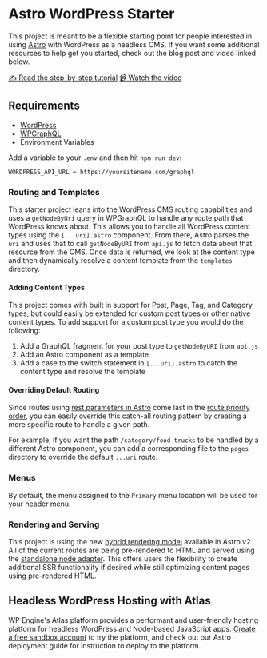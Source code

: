 # Astro WordPress Starter

This project is meant to be a flexible starting point for people interested in using [Astro](https://astro.build/) with WordPress as a headless CMS. If you want some additional resources to help get you started, check out the blog post and video linked below.

[✍️ Read the step-by-step tutorial](https://developers.wpengine.com/blog/building-a-headless-wordpress-site-with-astro)
[📹 Watch the video](https://www.youtube.com/watch?v=BcoxZZIfESI)

## Requirements
- [WordPress](https://wordpress.org/)
- [WPGraphQL](https://www.wpgraphql.com/docs/introduction)
- Environment Variables

Add a variable to your `.env` and then hit `npm run dev`:

`WORDPRESS_API_URL = https://yoursitename.com/graphql`

### Routing and Templates

This starter project leans into the WordPress CMS routing capabilities and uses a `getNodeByUri` query in WPGraphQL to handle any route path that WordPress knows about. This allows you to handle all WordPress content types using the `[...uri].astro` component. From there, Astro parses the `uri` and uses that to call `getNodeByURI` from `api.js` to fetch data about that resource from the CMS. Once data is returned, we look at the content type and then dynamically resolve a content template from the `templates` directory.

#### Adding Content Types

This project comes with built in support for Post, Page, Tag, and Category types, but could easily be extended for custom post types or other native content types. To add support for a custom post type you would do the following:
1. Add a GraphQL fragment for your post type to `getNodeByURI` from `api.js`
2. Add an Astro component as a template
3. Add a case to the switch statement in `[...uri].astro` to catch the content type and resolve the template

#### Overriding Default Routing

Since routes using [rest parameters in Astro](https://docs.astro.build/en/core-concepts/routing/#rest-parameters) come last in the [route priority order](https://docs.astro.build/en/core-concepts/routing/#route-priority-order), you can easily override this catch-all routing pattern by creating a more specific route to handle a given path. 

For example, if you want the path `/category/food-trucks` to be handled by a different Astro component, you can add a corresponding file to the `pages` directory to override the default `...uri` route.


### Menus 

By default, the menu assigned to the `Primary` menu location will be used for your header menu.

### Rendering and Serving

This project is using the new [hybrid rendering model](https://docs.astro.build/en/guides/server-side-rendering/#hybrid-rendering) available in Astro v2. All of the current routes are being pre-rendered to HTML and served using the [standalone node adapter](https://docs.astro.build/en/guides/integrations-guide/node/). This offers users the flexibility to create additional SSR functionality if desired while still optimizing content pages using pre-rendered HTML.

## Headless WordPress Hosting with Atlas

WP Engine's Atlas platform provides a performant and user-friendly hosting platform for headless WordPress and Node-based JavaScript apps. [Create a free sandbox account](https://wpengine.com/atlas/) to try the platform, and check out our Astro deployment guide for instruction to deploy to the platform.


